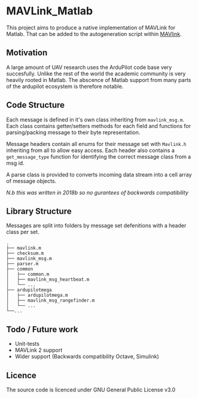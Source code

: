 # MAVLink_Matlab
This project aims to produce a native implementation of MAVLink for Matlab. That can be added to the autogeneration script within [MAVlink](https://github.com/mavlink/mavlink).

## Motivation
A large amount of UAV research uses the ArduPilot code base very succesfully. Unlike the rest of the world the academic community is very heavily rooted in Matlab. The abscence of Matlab support from many parts of the ardupilot ecosystem is therefore notable.

## Code Structure
Each message is defined in it's own class inheriting from `mavlink_msg.m`. Each class contains getter/setters methods for each field and functions for parsing/packing message to their byte representation.

Message headers contain all enums for their message set with `Mavlink.h` inheriting from all to allow easy access. Each header also contains a `get_message_type` function for identifying the correct message class from a msg id.

A parse class is provided to converts incoming data stream into a cell array of message objects.

*N.b this was written in 2018b so no gurantees of backwards compatibility*

## Library Structure
Messages are split into folders by message set defenitions with a header class per set.

    .
    ├── mavlink.m
    ├── checksum.m
    ├── mavlink_msg.m
    ├── parser.m
    ├── common
    │   ├── common.m
    │   ├── mavlink_msg_heartbeat.m
    │   └── ...
    ├── ardupilotmega
    │   ├── ardupilotmega.m
    │   ├── mavlink_msg_rangefinder.m
    │   └── ...
    └──...

## Todo / Future work
- Unit-tests
- MAVLink 2 support
- Wider support (Backwards compatibility Octave, Simulink)

## Licence
The source code is licenced under GNU General Public License v3.0